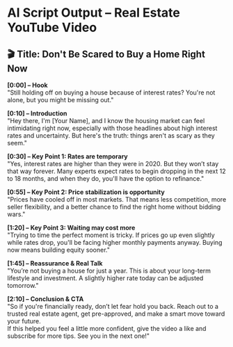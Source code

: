 # AI Script Output – Real Estate YouTube Video

## 🎬 Title: Don't Be Scared to Buy a Home Right Now

**[0:00] – Hook**  
"Still holding off on buying a house because of interest rates? You're not alone, but you might be missing out."

**[0:10] – Introduction**  
"Hey there, I'm [Your Name], and I know the housing market can feel intimidating right now, especially with those headlines about high interest rates and uncertainty. But here's the truth: things aren't as scary as they seem."

**[0:30] – Key Point 1: Rates are temporary**  
"Yes, interest rates are higher than they were in 2020. But they won’t stay that way forever. Many experts expect rates to begin dropping in the next 12 to 18 months, and when they do, you'll have the option to refinance."

**[0:55] – Key Point 2: Price stabilization is opportunity**  
"Prices have cooled off in most markets. That means less competition, more seller flexibility, and a better chance to find the right home without bidding wars."

**[1:20] – Key Point 3: Waiting may cost more**  
"Trying to time the perfect moment is tricky. If prices go up even slightly while rates drop, you'll be facing higher monthly payments anyway. Buying now means building equity sooner."

**[1:45] – Reassurance & Real Talk**  
"You’re not buying a house for just a year. This is about your long-term lifestyle and investment. A slightly higher rate today can be adjusted tomorrow."

**[2:10] – Conclusion & CTA**  
"So if you're financially ready, don’t let fear hold you back. Reach out to a trusted real estate agent, get pre-approved, and make a smart move toward your future.  
If this helped you feel a little more confident, give the video a like and subscribe for more tips. See you in the next one!"
